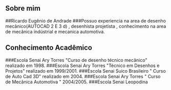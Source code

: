 ## Sobre mim
##Ricardo Eugênio de Andrade
###Possuo experiencia na area de desenho mecânico(AUTOCAD 2 E 3 d) , desenhista projetista , conhecimento na area de mecânica indústrial e mecanica automotiva.
## Conhecimento Acadêmico
###Escola Senai Ary Torres "Curso de desenho técnico mecânico" realizado em 1998.
###Escola Senai Ary Torres "Técnico em Desenhos e Projetos" realizado em 1999/2001.
###Escola Senai Suico Brasileiro " Curso de Auto Cad 3D" realizado em 2004.
###Escola Senai Ary Torres " Curso de Mecânica Automotiva " 2004/2005.
###Escola Senai Leopodina



<!--
**ricardoeandrade/ricardoeandrade** is a ✨ _special_ ✨ repository because its `README.md` (this file) appears on your GitHub profile.

Here are some ideas to get you started:

- 🔭 I’m currently working on ...
- 🌱 I’m currently learning ...
- 👯 I’m looking to collaborate on ...
- 🤔 I’m looking for help with ...
- 💬 Ask me about ...
- 📫 How to reach me: ...
- 😄 Pronouns: ...
- ⚡ Fun fact: ...
-->
